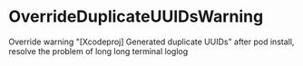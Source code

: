 # OverrideDuplicateUUIDsWarning
Override warning "[Xcodeproj] Generated duplicate UUIDs" after pod install, resolve the problem of long long terminal loglog

